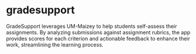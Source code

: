 # gradesupport
GradeSupport leverages UM-Maizey to help students self-assess their assignments. By analyzing submissions against assignment rubrics, the app provides scores for each criterion and actionable feedback to enhance their work, streamlining the learning process.
